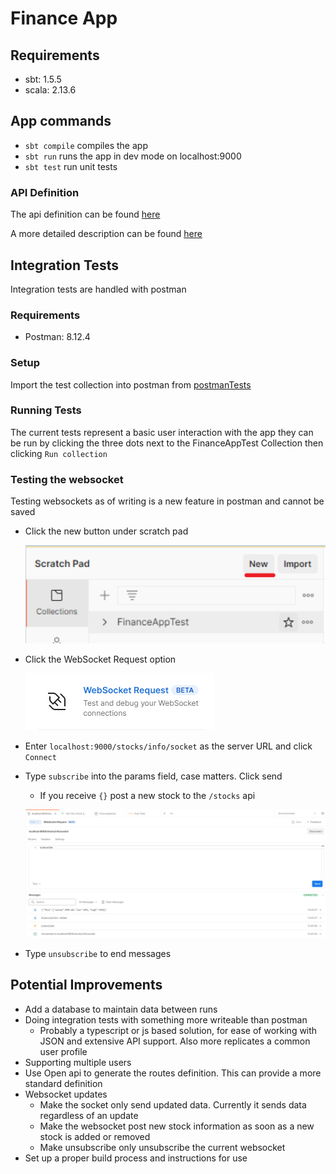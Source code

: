 # Finance App

## Requirements

- sbt: 1.5.5
- scala: 2.13.6

## App commands

- `sbt compile` compiles the app
- `sbt run` runs the app in dev mode on localhost:9000
- `sbt test` run unit tests

### API Definition

The api definition can be found [here](conf/routes)

A more detailed description can be found [here](docs/API_Definition.md)

## Integration Tests

Integration tests are handled with postman

### Requirements

- Postman: 8.12.4

### Setup

Import the test collection into postman
from [postmanTests](postmanTests/FinanceAppTest.postman_collection.json)

### Running Tests

The current tests represent a basic user interaction with the app they can be run by clicking the
three dots next to the FinanceAppTest Collection then clicking `Run collection`

### Testing the websocket

Testing websockets as of writing is a new feature in postman and cannot be saved

- Click the new button under scratch pad

  ![newButton.png](docs/newButton.png)
- Click the WebSocket Request option

  ![WebsocketRequest.png](docs/WebsocketRequest.png)
- Enter `localhost:9000/stocks/info/socket` as the server URL and click `Connect`
- Type `subscribe` into the params field, case matters. Click send
    - If you receive `{}` post a new stock to the `/stocks` api

  ![configuredRequest.png](docs/configuredRequest.png)
- Type `unsubscribe` to end messages

## Potential Improvements

- Add a database to maintain data between runs
- Doing integration tests with something more writeable than postman
    - Probably a typescript or js based solution, for ease of working with JSON and extensive API
      support. Also more replicates a common user profile
- Supporting multiple users
- Use Open api to generate the routes definition. This can provide a more standard definition
- Websocket updates
    - Make the socket only send updated data. Currently it sends data regardless of an update
    - Make the websocket post new stock information as soon as a new stock is added or removed
    - Make unsubscribe only unsubscribe the current websocket
- Set up a proper build process and instructions for use